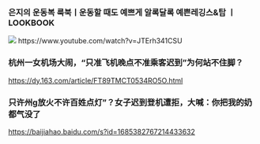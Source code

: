 ### 은지의 운동복 룩북ㅣ운동할 때도 예쁘게 알록달록 예쁜레깅스&탑 ㅣLOOKBOOK
<img src="https://i.ytimg.com/vi/JTErh341CSU/hq2.jpg">
https://www.youtube.com/watch?v=JTErh341CSU

### 杭州一女机场大闹，“只准飞机晚点不准乘客迟到”为何站不住脚？
https://dy.163.com/article/FT89TMCT0534RO5O.html

### 只许州g放火不许百姓点灯”？女子迟到登机遭拒，大喊：你把我的奶都气没了
https://baijiahao.baidu.com/s?id=1685382767214433632
